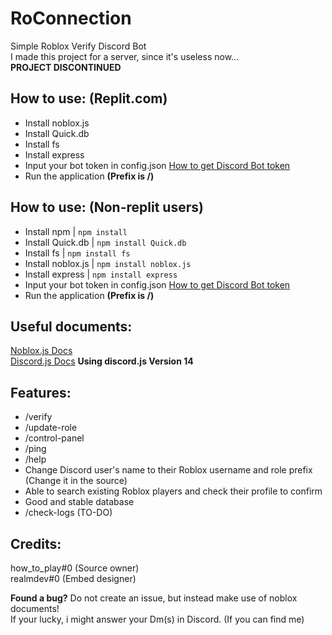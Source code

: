 # RoConnection
Simple Roblox Verify Discord Bot<br>
I made this project for a server, since it's useless now...<br>
**PROJECT DISCONTINUED**

## How to use: (Replit.com)
- Install noblox.js
- Install Quick.db
- Install fs
- Install express
- Input your bot token in config.json [How to get Discord Bot token](https://discord.com/developers/docs/intro)
- Run the application
  **(Prefix is /)**

## How to use: (Non-replit users)
- Install npm | `npm install`
- Install Quick.db | `npm install Quick.db`
- Install fs | `npm install fs`
- Install noblox.js | `npm install noblox.js`
- Install express | `npm install express`
- Input your bot token in config.json [How to get Discord Bot token](https://discord.com/developers/docs/intro)
- Run the application
  **(Prefix is /)**

## Useful documents:
[Noblox.js Docs](https://noblox.js.org/)<br>
[Discord.js Docs](https://discord.js.org/) **Using discord.js Version 14**

## Features:
- /verify
- /update-role
- /control-panel
- /ping
- /help
- Change Discord user's name to their Roblox username and role prefix (Change it in the source)
- Able to search existing Roblox players and check their profile to confirm
- Good and stable database
- /check-logs (TO-DO)

## Credits:
how_to_play#0 (Source owner) <br>
realmdev#0 (Embed designer)

**Found a bug?**
Do not create an issue, but instead make use of noblox documents! <br>
If your lucky, i might answer your Dm(s) in Discord. (If you can find me)
